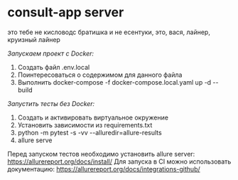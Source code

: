 # consult-app server

это тебе не кисловодс братишка и не есентуки, это, вася, лайнер, круизный лайнер


*Запускаем проект с Docker:*

1. Создать файл .env.local 
2. Поинтересоваться о содержимом для данного файла 
3. Выполнить docker-compose -f docker-compose.local.yaml up -d --build

*Запустить тесты без Docker:*
1. Создать и активировать виртуальное окружение 
2. Установить зависимости из requirements.txt
3. python -m pytest -s -vv --alluredir=allure-results
4. allure serve 

Перед запуском тестов необходимо установить allure server: <https://allurereport.org/docs/install/>
Для запуска в CI можно использовать документацию: <https://allurereport.org/docs/integrations-github/>
